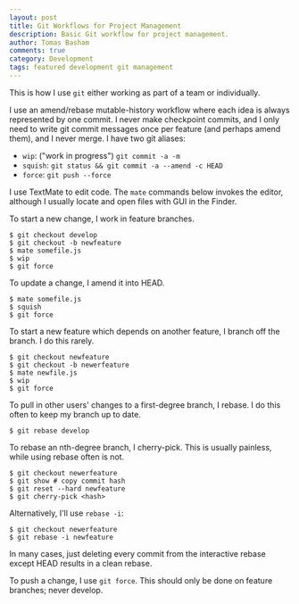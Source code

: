 ```yaml
---
layout: post
title: Git Workflows for Project Management
description: Basic Git workflow for project management.
author: Tomas Basham
comments: true
category: Development
tags: featured development git management
---
```

This is how I use `git` either working as part of a team or individually.

I use an amend/rebase mutable-history workflow where each idea is always represented by one commit. I never make checkpoint commits, and I only need to write git commit messages once per feature (and perhaps amend them), and I never merge. I have two git aliases:

* `wip`: ("work in progress") `git commit -a -m`
* `squish`: `git status && git commit -a --amend -c HEAD`
* `force`: `git push --force`

I use TextMate to edit code. The `mate` commands below invokes the editor, although I usually locate and open files with GUI in the Finder.

To start a new change, I work in feature branches.

    $ git checkout develop
    $ git checkout -b newfeature
    $ mate somefile.js
    $ wip
    $ git force

To update a change, I amend it into HEAD.

    $ mate somefile.js
    $ squish
    $ git force

To start a new feature which depends on another feature, I branch off the branch. I do this rarely.

    $ git checkout newfeature
    $ git checkout -b newerfeature
    $ mate newfile.js
    $ wip
    $ git force

To pull in other users' changes to a first-degree branch, I rebase. I do this often to keep my branch up to date.

    $ git rebase develop

To rebase an nth-degree branch, I cherry-pick. This is usually painless, while using rebase often is not.

    $ git checkout newerfeature
    $ git show # copy commit hash
    $ git reset --hard newfeature
    $ git cherry-pick <hash>

Alternatively, I'll use `rebase -i`:

    $ git checkout newerfeature
    $ git rebase -i newfeature

In many cases, just deleting every commit from the interactive rebase except HEAD results in a clean rebase.

To push a change, I use `git force`. This should only be done on feature branches; never develop.

